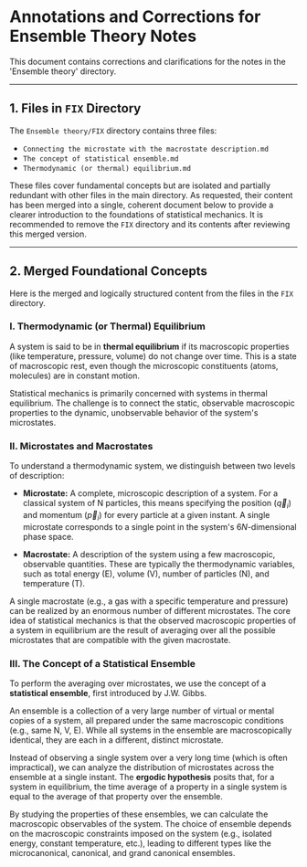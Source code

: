 # Annotations and Corrections for Ensemble Theory Notes

This document contains corrections and clarifications for the notes in the 'Ensemble theory' directory.

---

## 1. Files in `FIX` Directory

The `Ensemble theory/FIX` directory contains three files:
- `Connecting the microstate with the macrostate description.md`
- `The concept of statistical ensemble.md`
- `Thermodynamic (or thermal) equilibrium.md`

These files cover fundamental concepts but are isolated and partially redundant with other files in the main directory. As requested, their content has been merged into a single, coherent document below to provide a clearer introduction to the foundations of statistical mechanics. It is recommended to remove the `FIX` directory and its contents after reviewing this merged version.

---

## 2. Merged Foundational Concepts

Here is the merged and logically structured content from the files in the `FIX` directory.

### I. Thermodynamic (or Thermal) Equilibrium

A system is said to be in **thermal equilibrium** if its macroscopic properties (like temperature, pressure, volume) do not change over time. This is a state of macroscopic rest, even though the microscopic constituents (atoms, molecules) are in constant motion.

Statistical mechanics is primarily concerned with systems in thermal equilibrium. The challenge is to connect the static, observable macroscopic properties to the dynamic, unobservable behavior of the system's microstates.

### II. Microstates and Macrostates

To understand a thermodynamic system, we distinguish between two levels of description:

*   **Microstate:** A complete, microscopic description of a system. For a classical system of N particles, this means specifying the position ($\vec{q}_i$) and momentum ($\vec{p}_i$) for every particle at a given instant. A single microstate corresponds to a single point in the system's $6N$-dimensional phase space.

*   **Macrostate:** A description of the system using a few macroscopic, observable quantities. These are typically the thermodynamic variables, such as total energy (E), volume (V), number of particles (N), and temperature (T).

A single macrostate (e.g., a gas with a specific temperature and pressure) can be realized by an enormous number of different microstates. The core idea of statistical mechanics is that the observed macroscopic properties of a system in equilibrium are the result of averaging over all the possible microstates that are compatible with the given macrostate.

### III. The Concept of a Statistical Ensemble

To perform the averaging over microstates, we use the concept of a **statistical ensemble**, first introduced by J.W. Gibbs.

An ensemble is a collection of a very large number of virtual or mental copies of a system, all prepared under the same macroscopic conditions (e.g., same N, V, E). While all systems in the ensemble are macroscopically identical, they are each in a different, distinct microstate.

Instead of observing a single system over a very long time (which is often impractical), we can analyze the distribution of microstates across the ensemble at a single instant. The **ergodic hypothesis** posits that, for a system in equilibrium, the time average of a property in a single system is equal to the average of that property over the ensemble.

By studying the properties of these ensembles, we can calculate the macroscopic observables of the system. The choice of ensemble depends on the macroscopic constraints imposed on the system (e.g., isolated energy, constant temperature, etc.), leading to different types like the microcanonical, canonical, and grand canonical ensembles.
